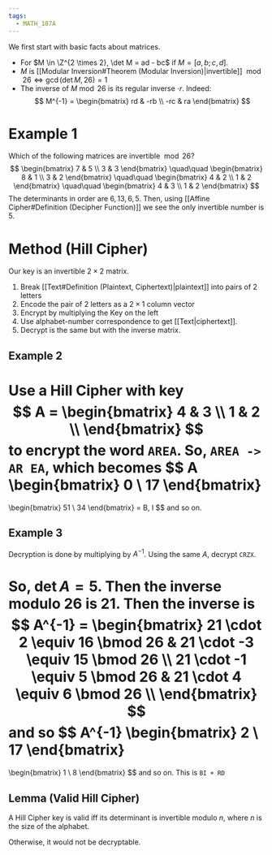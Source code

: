 ```yaml
---
tags:
  - MATH_187A
---
```

We first start with basic facts about matrices. 
- For $M \in \Z^{2 \times 2}, \det M = ad - bc$ if $M = [a, b; c, d]$. 
- $M$ is [[Modular Inversion#Theorem (Modular Inversion)|invertible]] $\bmod 26 \iff \gcd(\det M, 26) = 1$
- The inverse of $M \bmod 26$ is its regular inverse $\cdot r$. Indeed:
  $$
	M^{-1} = \begin{bmatrix}
	rd & -rb \\ -rc & ra
	\end{bmatrix}
	$$
# Example 1 
Which of the following matrices are invertible $\bmod 26$?
$$
\begin{bmatrix} 7 & 5 \\ 3 & 3 \end{bmatrix} \quad\quad \begin{bmatrix} 8 & 1 \\ 3 & 2 \end{bmatrix} \quad\quad \begin{bmatrix} 4 & 2 \\ 1 & 2 \end{bmatrix} \quad\quad \begin{bmatrix} 4 & 3 \\ 1 & 2 \end{bmatrix}
$$
The determinants in order are $6, 13, 6, 5$. Then, using [[Affine Cipher#Definition (Decipher Function)]] we see the only invertible number is $5$.

# Method (Hill Cipher)
Our key is an invertible $2 \times 2$ matrix. 
1. Break [[Text#Definition (Plaintext, Ciphertext)|plaintext]] into pairs of $2$ letters
2. Encode the pair of $2$ letters as a $2 \times 1$ column vector
3. Encrypt by multiplying the Key on the left
4. Use alphabet-number correspondence to get [[Text|ciphertext]]. 
5. Decrypt is the same but with the inverse matrix.

## Example 2 
Use a Hill Cipher with key 
$$
A = \begin{bmatrix} 4 & 3 \\ 1 & 2 \\ \end{bmatrix}
$$
to encrypt the word `AREA`. So, `AREA -> AR EA`, which becomes 
$$
A
\begin{bmatrix}
0 \\ 17 
\end{bmatrix}
= 
\begin{bmatrix}
51 \\ 34
\end{bmatrix}
= B, I
$$
and so on. 

## Example 3
Decryption is done by multiplying by $A^{-1}$. Using the same $A$, decrypt `CRZX`. 

So, $\det A = 5$. Then the inverse modulo $26$ is $21$. Then the inverse is 
$$
A^{-1} = 
\begin{bmatrix}
21 \cdot 2 \equiv 16 \bmod 26 & 21 \cdot -3 \equiv 15 \bmod 26 \\ 
21 \cdot -1 \equiv 5 \bmod 26 & 21 \cdot 4 \equiv 6 \bmod 26 \\
\end{bmatrix}
$$
and so 
$$
A^{-1} 
\begin{bmatrix}
2 \\ 17 
\end{bmatrix}
=
\begin{bmatrix}
1 \\ 8 
\end{bmatrix}
$$
and so on. This is `BI + RD` 

## Lemma (Valid Hill Cipher)
A Hill Cipher key is valid iff its determinant is invertible modulo $n$, where $n$ is the size of the alphabet. 

Otherwise, it would not be decryptable. 